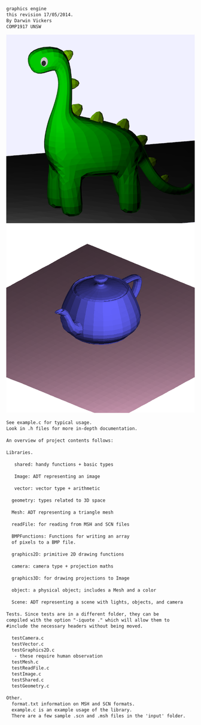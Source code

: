     graphics engine
    this revision 17/05/2014.
    By Darwin Vickers
    COMP1917 UNSW

![dinosaur](output/dinosaur.bmp)
![teapot](output/teapot.bmp)

    See example.c for typical usage.
    Look in .h files for more in-depth documentation.

    An overview of project contents follows:

    Libraries.

       shared: handy functions + basic types

       Image: ADT representing an image

       vector: vector type + arithmetic

      geometry: types related to 3D space

      Mesh: ADT representing a triangle mesh

      readFile: for reading from MSH and SCN files

      BMPFunctions: Functions for writing an array
      of pixels to a BMP file.

      graphics2D: primitive 2D drawing functions

      camera: camera type + projection maths

      graphics3D: for drawing projections to Image

      object: a physical object; includes a Mesh and a color

      Scene: ADT representing a scene with lights, objects, and camera

    Tests. Since tests are in a different folder, they can be
    compiled with the option "-iquote ." which will allow them to
    #include the necessary headers without being moved.

      testCamera.c
      testVector.c
      testGraphics2D.c
       - these require human observation
      testMesh.c
      testReadFile.c
      testImage.c
      testShared.c
      testGeometry.c

    Other.
      format.txt information on MSH and SCN formats.
      example.c is an example usage of the library.
      There are a few sample .scn and .msh files in the 'input' folder.
